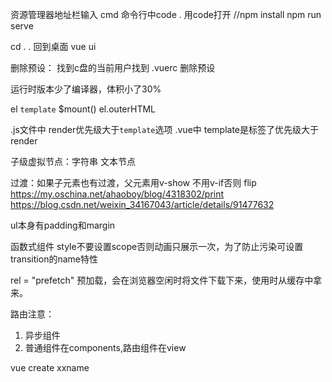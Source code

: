 资源管理器地址栏输入 cmd
命令行中code . 用code打开
//npm install
npm run serve


cd . . 回到桌面
vue ui

删除预设：
找到c盘的当前用户找到
.vuerc 删除预设

运行时版本少了编译器，体积小了30%


el `template` $mount() el.outerHTML


.js文件中 render优先级大于`template`选项
.vue中 template是标签了优先级大于render

子级虚拟节点：字符串  文本节点

过渡：如果子元素也有过渡，父元素用v-show 不用v-if否则
flip
https://my.oschina.net/ahaoboy/blog/4318302/print
https://blog.csdn.net/weixin_34167043/article/details/91477632

ul本身有padding和margin

函数式组件 style不要设置scope否则动画只展示一次，为了防止污染可设置transition的name特性

rel = "prefetch"
预加载，会在浏览器空闲时将文件下载下来，使用时从缓存中拿来。

路由注意：
1. 异步组件
2. 普通组件在components,路由组件在view



vue create xxname